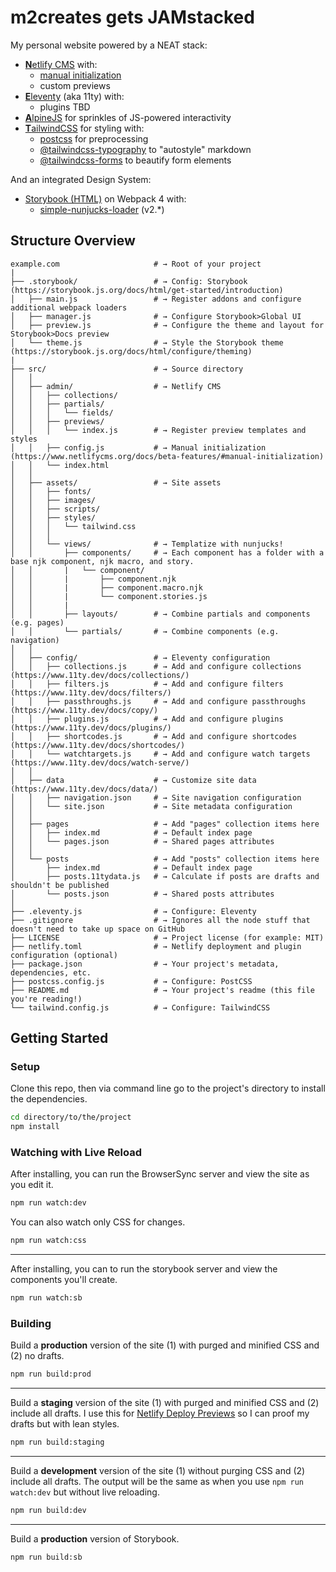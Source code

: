 # m2creates gets JAMstacked

My personal website powered by a NEAT stack:

- [**N**etlify CMS](https://netlifycms.org/docs) with:
  - [manual initialization](https://www.netlifycms.org/docs/beta-features/#manual-initialization)
  - custom previews
- [**E**leventy](https://11ty.dev/docs) (aka 11ty) with:
  - plugins TBD
- [**A**lpineJS]([https://](https://alpinejs.dev/start-here)) for sprinkles of JS-powered interactivity
- [**T**ailwindCSS](https://tailwindcss.com/docs) for styling with:
  - [postcss](https://tailwindcss.com/docs/using-with-preprocessors#using-post-css-as-your-preprocessor) for preprocessing
  - [@tailwindcss-typography](https://github.com/tailwindlabs/tailwindcss-typography) to "autostyle" markdown
  - [@tailwindcss-forms](https://github.com/tailwindlabs/tailwindcss-forms) to beautify form elements

And an integrated Design System:

- [Storybook (HTML)](https://storybook.js.org/docs/html/get-started/introduction) on Webpack 4 with:
  - [simple-nunjucks-loader](https://www.npmjs.com/package/simple-nunjucks-loader) (v2.*)

## Structure Overview

```text
example.com                     # → Root of your project
|
├── .storybook/                 # → Config: Storybook (https://storybook.js.org/docs/html/get-started/introduction)
│   ├── main.js                 # → Register addons and configure additional webpack loaders
│   ├── manager.js              # → Configure Storybook>Global UI
│   ├── preview.js              # → Configure the theme and layout for Storybook>Docs preview
│   └── theme.js                # → Style the Storybook theme (https://storybook.js.org/docs/html/configure/theming)
|
├── src/                        # → Source directory
│   │
│   ├── admin/                  # → Netlify CMS
│   │   ├── collections/
│   │   ├── partials/
│   │   │   └── fields/
│   │   ├── previews/
│   │   │   └── index.js        # → Register preview templates and styles
│   │   ├── config.js           # → Manual initialization (https://www.netlifycms.org/docs/beta-features/#manual-initialization)
│   │   └── index.html
│   │
│   ├── assets/                 # → Site assets
│   │   ├── fonts/
│   │   ├── images/
│   │   ├── scripts/
│   │   ├── styles/
│   │   │   └── tailwind.css
│   │   │
│   │   └── views/              # → Templatize with nunjucks!
│   │       ├── components/     # → Each component has a folder with a base njk component, njk macro, and story.
│   │       |   └── component/
│   │       |       ├── component.njk
│   │       |       ├── component.macro.njk
│   │       |       └── component.stories.js
│   │       |
│   │       ├── layouts/        # → Combine partials and components (e.g. pages)
│   │       └── partials/       # → Combine components (e.g. navigation)
│   │
│   ├── config/                 # → Eleventy configuration
│   │   ├── collections.js      # → Add and configure collections (https://www.11ty.dev/docs/collections/)
│   │   ├── filters.js          # → Add and configure filters (https://www.11ty.dev/docs/filters/)
│   │   ├── passthroughs.js     # → Add and configure passthroughs (https://www.11ty.dev/docs/copy/)
│   │   ├── plugins.js          # → Add and configure plugins (https://www.11ty.dev/docs/plugins/)
│   │   ├── shortcodes.js       # → Add and configure shortcodes (https://www.11ty.dev/docs/shortcodes/)
│   │   └── watchtargets.js     # → Add and configure watch targets (https://www.11ty.dev/docs/watch-serve/)
│   │
│   ├── data                    # → Customize site data (https://www.11ty.dev/docs/data/)
│   │   ├── navigation.json     # → Site navigation configuration
│   │   └── site.json           # → Site metadata configuration
│   │
│   ├── pages                   # → Add "pages" collection items here
│   │   ├── index.md            # → Default index page
│   │   └── pages.json          # → Shared pages attributes
│   │
│   └── posts                   # → Add "posts" collection items here
│       ├── index.md            # → Default index page
│       ├── posts.11tydata.js   # → Calculate if posts are drafts and shouldn't be published
│       └── posts.json          # → Shared posts attributes
│
├── .eleventy.js                # → Configure: Eleventy
├── .gitignore                  # → Ignores all the node stuff that doesn't need to take up space on GitHub
├── LICENSE                     # → Project license (for example: MIT)
├── netlify.toml                # → Netlify deployment and plugin configuration (optional)
├── package.json                # → Your project's metadata, dependencies, etc.
├── postcss.config.js           # → Configure: PostCSS
├── README.md                   # → Your project's readme (this file you're reading!)
└── tailwind.config.js          # → Configure: TailwindCSS
```

## Getting Started

### Setup

Clone this repo, then via command line go to the project's directory to install the dependencies.

```bash
cd directory/to/the/project
npm install
```

### Watching with Live Reload

After installing, you can run the BrowserSync server and view the site as you edit it.

```bash
npm run watch:dev
```

You can also watch only CSS for changes.

```bash
npm run watch:css
```

***

After installing, you can to run the storybook server and view the components you'll create.

```bash
npm run watch:sb
```

### Building

Build a **production** version of the site (1) with purged and minified CSS and (2) no drafts.

```bash
npm run build:prod
```

***

Build a **staging** version of the site (1) with purged and minified CSS and (2) include all drafts. I use this for [Netlify Deploy Previews](https://docs.netlify.com/site-deploys/overview/#deploy-preview-controls) so I can proof my drafts but with lean styles.

```bash
npm run build:staging
```

***

Build a **development** version of the site (1) without purging CSS and (2) include all drafts. The output will be the same as when you use `npm run watch:dev` but without live reloading.

```bash
npm run build:dev
```

***

Build a **production** version of Storybook.

```bash
npm run build:sb
```
